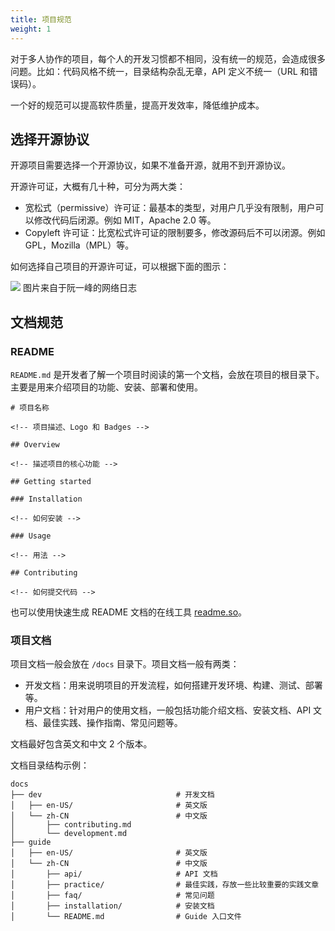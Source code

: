 ```yaml
---
title: 项目规范
weight: 1
---
```


对于多人协作的项目，每个人的开发习惯都不相同，没有统一的规范，会造成很多问题。比如：代码风格不统一，目录结构杂乱无章，API 定义不统一（URL 和错误码）。

一个好的规范可以提高软件质量，提高开发效率，降低维护成本。

## 选择开源协议

开源项目需要选择一个开源协议，如果不准备开源，就用不到开源协议。

开源许可证，大概有几十种，可分为两大类：

- 宽松式（permissive）许可证：最基本的类型，对用户几乎没有限制，用户可以修改代码后闭源。例如 MIT，Apache 2.0 等。
- Copyleft 许可证：比宽松式许可证的限制要多，修改源码后不可以闭源。例如 GPL，Mozilla（MPL）等。

如何选择自己项目的开源许可证，可以根据下面的图示：

![](https://raw.gitcode.com/shipengqi/illustrations/files/main/go/licenses.png)
图片来自于阮一峰的网络日志

## 文档规范

### README

`README.md` 是开发者了解一个项目时阅读的第一个文档，会放在项目的根目录下。主要是用来介绍项目的功能、安装、部署和使用。

    # 项目名称
    
    <!-- 项目描述、Logo 和 Badges -->
    
    ## Overview
    
    <!-- 描述项目的核心功能 -->

    ## Getting started
    
    ### Installation

    <!-- 如何安装 -->
 
    ### Usage
    
    <!-- 用法 -->
    
    ## Contributing
    
    <!-- 如何提交代码 -->


也可以使用快速生成 README 文档的在线工具 [readme.so](https://readme.so/)。

### 项目文档

项目文档一般会放在 `/docs` 目录下。项目文档一般有两类：

- 开发文档：用来说明项目的开发流程，如何搭建开发环境、构建、测试、部署等。
- 用户文档：针对用户的使用文档，一般包括功能介绍文档、安装文档、API 文档、最佳实践、操作指南、常见问题等。

文档最好包含英文和中文 2 个版本。

文档目录结构示例：

```
docs
├── dev                              # 开发文档
│   ├── en-US/                       # 英文版
│   └── zh-CN                        # 中文版
│       ├── contributing.md          
│       └── development.md           
├── guide   
│   ├── en-US/                       # 英文版
│   └── zh-CN                        # 中文版
│       ├── api/                     # API 文档
│       ├── practice/                # 最佳实践，存放一些比较重要的实践文章
│       ├── faq/                     # 常见问题
│       ├── installation/            # 安装文档
│       └── README.md                # Guide 入口文件
```
